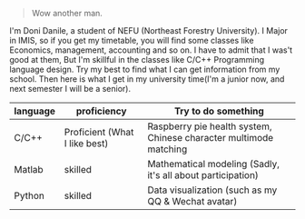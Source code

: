 >  Wow another man.

I'm Doni Danile, a student of NEFU (Northeast Forestry University). I Major in IMIS, so if you get my timetable, you will find some classes like Economics, management, accounting and so on. I have to admit that I was't good at them, But I'm skillful in the classes like C/C++ Programming language design.
Try my best to find what I can get information from my school. Then here is what I get in my university time(I'm a junior now, and next semester I will be a senior).

|language|proficiency|Try to do something|
|---|---|---|
|C/C++|Proficient (What I like best)|Raspberry pie health system, Chinese character multimode matching|
|Matlab|skilled|Mathematical modeling (Sadly, it's all about participation)|
|Python|skilled|Data visualization (such as my QQ & Wechat avatar)|


